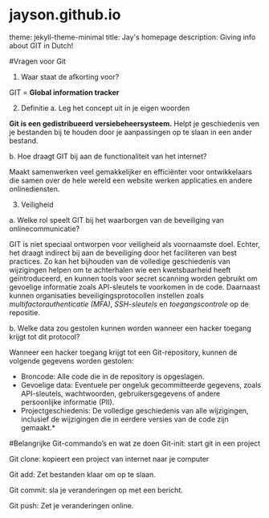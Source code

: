 # jayson.github.io
theme: jekyll-theme-minimal
title: Jay's homepage
description: Giving info about GIT in Dutch!

#Vragen voor Git

1.    Waar staat de afkorting voor?

GIT = **Global information tracker**

2.    Definitie
a.    Leg het concept uit in je eigen woorden

**Git is een gedistribueerd versiebeheersysteem.** Helpt je geschiedenis ven je bestanden bij te houden door je aanpassingen op te slaan in een ander bestand.

b.    Hoe draagt GIT bij aan de functionaliteit van het internet?

Maakt samenwerken veel gemakkelijker en efficiënter voor ontwikkelaars die samen over de hele wereld een website werken applicaties en andere onlinediensten. 

3.    Veiligheid

a.    Welke rol speelt GIT bij het waarborgen van de beveiliging van onlinecommunicatie?

GIT is niet speciaal ontworpen voor veiligheid als voornaamste doel. Echter, het draagt indirect bij aan de beveiliging door het faciliteren van best practices. Zo kan het bijhouden van de volledige geschiedenis van wijzigingen helpen om te achterhalen wie een kwetsbaarheid heeft geïntroduceerd, en kunnen tools voor secret scanning worden gebruikt om gevoelige informatie zoals API-sleutels te voorkomen in de code. Daarnaast kunnen organisaties beveiligingsprotocollen instellen zoals *multifactorauthenticatie (MFA)*, *SSH-sleutels* en *toegangscontrole* op de repositie.

b.    Welke data zou gestolen kunnen worden wanneer een hacker toegang krijgt tot dit protocol?

Wanneer een hacker toegang krijgt tot een Git-repository, kunnen de volgende gegevens worden gestolen: 
* Broncode: Alle code die in de repository is opgeslagen.
* Gevoelige data: Eventuele per ongeluk gecommitteerde gegevens, zoals API-sleutels, wachtwoorden,   gebruikersgegevens of andere persoonlijke informatie (PII).
*  Projectgeschiedenis: De volledige geschiedenis van alle wijzigingen, inclusief de wijzigingen die in eerdere versies van de code zijn gemaakt.*

#Belangrijke Git-commando’s en wat ze doen
Git-init: start git in een project

Git clone: kopieert een project van internet naar je computer

Git add: Zet bestanden klaar om op te slaan.

Git commit: sla je veranderingen op met een bericht.

Git push: Zet je veranderingen online.
